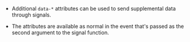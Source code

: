 - Additional `data-*` attributes can be used to 
send supplemental data through signals. 

- The attributes are available as normal in 
the event that's passed as the second 
argument to the signal function.